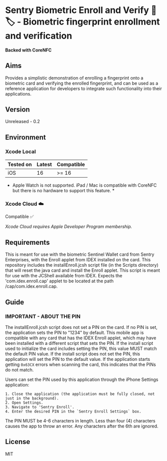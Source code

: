 # Sentry Biometric Enroll and Verify 📱🏷️ - Biometric fingerprint enrollment and verification
#### Backed with CoreNFC

## Aims
Provides a simplistic demonstration of enrolling a fingerprint onto a biometric card and verifying the enrolled fingerprint, and can be used as a reference application for developers to integrate such functionality into their applications.

## Version
Unreleased - 0.2

## Environment

### Xcode Local
Tested on | Latest | Compatible
--------- | ------ | ----------
iOS       | 16     | >= 16

* Apple Watch is not supported. iPad / Mac is compatible with CoreNFC but there is no hardware to support this feature. *

### Xcode Cloud ☁️
Compatible ✅

*Xcode Cloud requires Apple Developer Program membership.*

## Requirements
This is meant for use with the biometric Sentinel Wallet card from Sentry Enterprises, with the Enroll applet from IDEX installed on the card. This repository includes the installEnroll.jcsh script file (in the Scripts directory) that will reset the java card and install the Enroll applet. This script is meant for use with the JCShell available from IDEX. Expects the 'com.idex.enroll.cap' applet to be located at the path <current directory>/cap/com.idex.enroll.cap.


## Guide



###  IMPORTANT - ABOUT THE PIN
The installEnroll.jcsh script does not set a PIN on the card. If no PIN is set, the application sets the PIN to "1234" by default. This mobile app is compatible with any card that has the IDEX Enroll applet, which may have been installed with a different script that sets the PIN. If the install script used to initialize the card includes setting the PIN, this value MUST match the default PIN value. If the install script does not set the PIN, this application will set the PIN to the default value. If the application starts getting `0x63CX` errors when scanning the card, this indicates that the PINs do not match.
 
Users can set the PIN used by this application through the iPhone Settings application:

    1. Close the application (the application must be fully closed, not just in the background).
    2. Open Settings.
    3. Navigate to 'Sentry Enroll'.
    4. Enter the desired PIN in the `Sentry Enroll Settings` box.
 
The PIN MUST be 4-6 characters in length. Less than four (4) characters causes the app to throw an error. Any characters after the 6th are ignored.

## License
MIT

